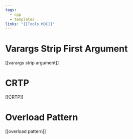 ```yaml
---
tags:
  - cpp
  - templates
links: "[[Tools MOC]]"
---
```

# Varargs Strip First Argument

 [[varargs strip argument]]

# CRTP

[[CRTP]]

# Overload Pattern

[[overload pattern]]

